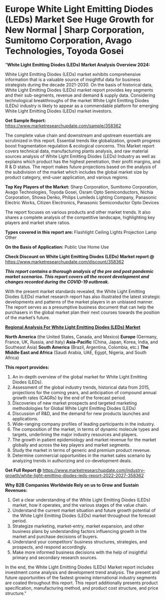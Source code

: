 # Europe White Light Emitting Diodes (LEDs) Market See Huge Growth for New Normal | Sharp Corporation, Sumitomo Corporation, Avago Technologies, Toyoda Gosei
"<strong>White Light Emitting Diodes (LEDs) Market Analysis Overview 2024:</strong>

White Light Emitting Diodes (LEDs) market exhibits comprehensive information that is a valuable source of insightful data for business strategists during the decade 2021-2030. On the basis of historical data, White Light Emitting Diodes (LEDs) market report provides key segments and their sub-segments, revenue and demand &amp; supply data. Considering technological breakthroughs of the market White Light Emitting Diodes (LEDs) industry is likely to appear as a commendable platform for emerging White Light Emitting Diodes (LEDs) market investors.

<strong>Get Sample Report:</strong> <a href=https://www.marketresearchupdate.com/sample/358362>https://www.marketresearchupdate.com/sample/358362</a>

The complete value chain and downstream and upstream essentials are scrutinized in this report. Essential trends like globalization, growth progress boost fragmentation regulation &amp; ecological concerns. This Market report covers technical data, manufacturing plants analysis, and raw material sources analysis of White Light Emitting Diodes (LEDs) Industry as well as explains which product has the highest penetration, their profit margins, and R &amp; D status. The report makes future projections based on the analysis of the subdivision of the market which includes the global market size by product category, end-user application, and various regions.

<strong>Top Key Players of the Market:</strong>
Sharp Corporation, Sumitomo Corporation, Avago Technologies, Toyoda Gosei, Osram Opto Semiconductors, Nichia Corporation, Showa Denko, Philips Lumileds Lighting Company, Panasonic Electric Works, Citizen Electronics, Panasonic Semiconductor Opto Devices

The report focuses on various products and other market trends. It also shares a complete analysis of the competitive landscape, highlighting key players and market share ratios.

<strong>Types covered in this report are: </strong>
Flashlight
Ceiling Lights
Projection Lamp
Other

<strong>On the Basis of Application:</strong>
Public Use
Home Use

<strong>Check Discount on White Light Emitting Diodes (LEDs) Market report @</strong> <a href=https://www.marketresearchupdate.com/discount/358362>https://www.marketresearchupdate.com/discount/358362</a>

<em><strong>This report contains a thorough analysis of the pre and post pandemic market scenarios. This report covers all the recent development and changes recorded during the COVID-19 outbreak.</strong></em>

With the present market standards revealed, the White Light Emitting Diodes (LEDs) market research report has also illustrated the latest strategic developments and patterns of the market players in an unbiased manner. The report serves as a presumptive business document that can help the purchasers in the global market plan their next courses towards the position of the market’s future.

<strong><u><b>Regional Analysis For White Light Emitting Diodes (LEDs) Market</b></u></strong>

<strong><b>North America</b></strong> (the United States, Canada, and Mexico)
<strong><b>Europe </b></strong>(Germany, France, UK, Russia, and Italy)
<strong><b>Asia-Pacific</b></strong> (China, Japan, Korea, India, and Southeast Asia)
<strong><b>South America</b></strong> (Brazil, Argentina, Colombia, etc.)
<strong><b>The Middle East and Africa</b></strong> (Saudi Arabia, UAE, Egypt, Nigeria, and South Africa)

<strong>This report provides:</strong>

1) An in-depth overview of the global market for White Light Emitting Diodes (LEDs).
2) Assessment of the global industry trends, historical data from 2015, projections for the coming years, and anticipation of compound annual growth rates (CAGRs) by the end of the forecast period.
3) Discoveries of new market prospects and targeted marketing methodologies for Global White Light Emitting Diodes (LEDs)
4) Discussion of R&amp;D, and the demand for new products launches and applications.
5) Wide-ranging company profiles of leading participants in the industry.
6) The composition of the market, in terms of dynamic molecule types and targets, underlining the major industry resources and players.
7) The growth in patient epidemiology and market revenue for the market globally and across the key players and market segments.
8) Study the market in terms of generic and premium product revenue.
9) Determine commercial opportunities in the market sales scenario by analyzing trends in authorizing and co-development deals.

<strong>Get Full Report @</strong> <a href=https://www.marketresearchupdate.com/industry-growth/white-light-emitting-diodes-leds-report-2022-2027-358362>https://www.marketresearchupdate.com/industry-growth/white-light-emitting-diodes-leds-report-2022-2027-358362</a>

<strong>Why B2B Companies Worldwide Rely on us to Grow and Sustain Revenues:</strong>

1) Get a clear understanding of the White Light Emitting Diodes (LEDs) market, how it operates, and the various stages of the value chain.
2) Understand the current market situation and future growth potential of the White Light Emitting Diodes (LEDs) market throughout the forecast period.
3) Strategize marketing, market-entry, market expansion, and other business plans by understanding factors influencing growth in the market and purchase decisions of buyers.
4) Understand your competitors’ business structures, strategies, and prospects, and respond accordingly.
5) Make more informed business decisions with the help of insightful primary and secondary research sources.

In the end, the White Light Emitting Diodes (LEDs) Market report includes investment come analysis and development trend analysis. The present and future opportunities of the fastest growing international industry segments are coated throughout this report. This report additionally presents product specification, manufacturing method, and product cost structure, and price structure."
